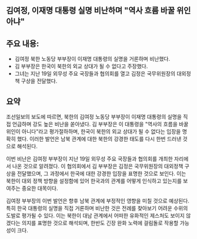 ## 김여정, 이재명 대통령 실명 비난하며 "역사 흐름 바꿀 위인 아냐"

## 주요 내용:
*   김여정 북한 노동당 부부장이 이재명 대통령의 실명을 거론하며 비난했다.
*   김 부부장은 한국이 북한의 외교 상대가 될 수 없다고 주장했다.
*   그녀는 지난 19일 외무성 주요 국장들과 협의회를 열고 김정은 국무위원장의 대외정책 구상을 전달했다.

## 요약
조선일보의 보도에 따르면, 북한의 김여정 노동당 부부장이 이재명 대통령의 실명을 직접 언급하며 강도 높은 비난을 쏟아냈다. 김 부부장은 이 대통령을 "역사의 흐름을 바꿀 위인이 아니다"라고 평가절하하며, 한국이 북한의 외교 상대가 될 수 없다는 입장을 명확히 했다. 이러한 발언은 남북 관계에 대한 북한의 강경한 태도를 다시 한번 드러낸 것으로 해석된다.

이번 비난은 김여정 부부장이 지난 19일 외무성 주요 국장들과 협의회를 개최한 자리에서 나온 것으로 알려졌다. 이 협의회에서 김 부부장은 김정은 국무위원장의 대외정책 구상을 전달했으며, 그 과정에서 한국에 대한 강경한 입장을 표명한 것으로 보인다. 이는 북한이 대외 정책 방향을 설정함에 있어 한국과의 관계를 어떻게 인식하고 있는지를 보여주는 중요한 대목이다.

김여정 부부장의 이번 발언은 향후 남북 관계에 부정적인 영향을 미칠 것으로 예상된다. 특히 한국 대통령의 실명을 직접 거론하며 비난한 것은 전례를 찾아보기 어려운 수위의 도발로 평가될 수 있다. 이는 북한이 대남 관계에서 어떠한 유화적인 제스처도 보이지 않겠다는 의지를 표명한 것으로 해석되며, 한반도 긴장 완화 노력에 걸림돌로 작용할 가능성이 크다.
